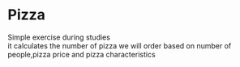 # Pizza
Simple exercise during studies  
it calculates the number of pizza we will order based on number of people,pizza price and pizza characteristics
